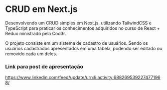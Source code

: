 # CRUD em Next.js

Desenvolvendo um CRUD simples em Next.js, utilizando TailwindCSS e TypeScript para praticar os conhecimentos adquiridos no curso de React + Redux ministrado pela Cod3r.

O projeto consiste em um sistema de cadastro de usuários. Sendo os usuários cadastrados apresentados em uma tabela, podendo ser editado ou removido cada um deles.


### Link para post de apresentação
https://www.linkedin.com/feed/update/urn:li:activity:6882695392274771968/

